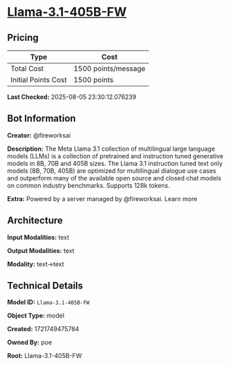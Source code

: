 # [Llama-3.1-405B-FW](https://poe.com/Llama-3.1-405B-FW)

## Pricing

| Type | Cost |
|------|------|
| Total Cost | 1500 points/message |
| Initial Points Cost | 1500 points |

**Last Checked:** 2025-08-05 23:30:12.076239


## Bot Information

**Creator:** @fireworksai

**Description:** The Meta Llama 3.1 collection of multilingual large language models (LLMs) is a collection of pretrained and instruction tuned generative models in 8B, 70B and 405B sizes. The Llama 3.1 instruction tuned text only models (8B, 70B, 405B) are optimized for multilingual dialogue use cases and outperform many of the available open source and closed chat models on common industry benchmarks. Supports 128k tokens.

**Extra:** Powered by a server managed by @fireworksai. Learn more


## Architecture

**Input Modalities:** text

**Output Modalities:** text

**Modality:** text->text


## Technical Details

**Model ID:** `Llama-3.1-405B-FW`

**Object Type:** model

**Created:** 1721749475784

**Owned By:** poe

**Root:** Llama-3.1-405B-FW

